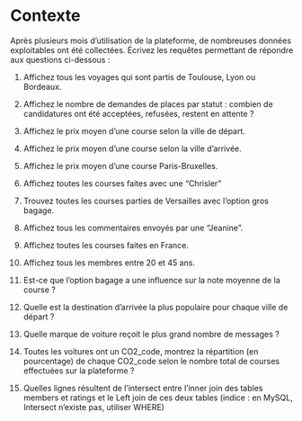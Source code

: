 # Contexte

Après plusieurs mois d’utilisation de la plateforme, de nombreuses données
exploitables ont été collectées.
Écrivez les requêtes permettant de répondre aux questions ci-dessous :

1. Affichez tous les voyages qui sont partis de Toulouse, Lyon ou Bordeaux.

2. Affichez le nombre de demandes de places par statut : combien de candidatures ont été
acceptées, refusées, restent en attente ?

3. Affichez le prix moyen d’une course selon la ville de départ.
   
4. Affichez le prix moyen d’une course selon la ville d’arrivée.
  
5. Affichez le prix moyen d’une course Paris-Bruxelles.

6. Affichez toutes les courses faites avec une “Chrisler”
    
7. Trouvez toutes les courses parties de Versailles avec l’option gros bagage.
    
8. Affichez tous les commentaires envoyés par une “Jeanine”.
    
9. Affichez toutes les courses faites en France.
    
10. Affichez tous les membres entre 20 et 45 ans.
    
11. Est-ce que l’option bagage a une influence sur la note moyenne de la course ?
    
12. Quelle est la destination d’arrivée la plus populaire pour chaque ville de départ ?
    
13. Quelle marque de voiture reçoit le plus grand nombre de messages ?
    
14. Toutes les voitures ont un CO2_code, montrez la répartition (en pourcentage) de chaque
CO2_code selon le nombre total de courses effectuées sur la plateforme ?

15. Quelles lignes résultent de l’intersect entre l’inner join des tables members et ratings et le
Left join de ces deux tables (indice : en MySQL, Intersect n’existe pas, utiliser WHERE)
